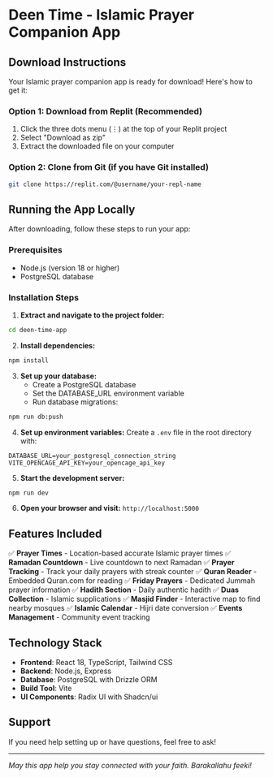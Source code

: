 # Deen Time - Islamic Prayer Companion App

## Download Instructions

Your Islamic prayer companion app is ready for download! Here's how to get it:

### Option 1: Download from Replit (Recommended)
1. Click the three dots menu (⋮) at the top of your Replit project
2. Select "Download as zip"
3. Extract the downloaded file on your computer

### Option 2: Clone from Git (if you have Git installed)
```bash
git clone https://replit.com/@username/your-repl-name
```

## Running the App Locally

After downloading, follow these steps to run your app:

### Prerequisites
- Node.js (version 18 or higher)
- PostgreSQL database

### Installation Steps

1. **Extract and navigate to the project folder:**
```bash
cd deen-time-app
```

2. **Install dependencies:**
```bash
npm install
```

3. **Set up your database:**
   - Create a PostgreSQL database
   - Set the DATABASE_URL environment variable
   - Run database migrations:
```bash
npm run db:push
```

4. **Set up environment variables:**
   Create a `.env` file in the root directory with:
```
DATABASE_URL=your_postgresql_connection_string
VITE_OPENCAGE_API_KEY=your_opencage_api_key
```

5. **Start the development server:**
```bash
npm run dev
```

6. **Open your browser and visit:**
   `http://localhost:5000`

## Features Included

✅ **Prayer Times** - Location-based accurate Islamic prayer times
✅ **Ramadan Countdown** - Live countdown to next Ramadan
✅ **Prayer Tracking** - Track your daily prayers with streak counter
✅ **Quran Reader** - Embedded Quran.com for reading
✅ **Friday Prayers** - Dedicated Jummah prayer information
✅ **Hadith Section** - Daily authentic hadith
✅ **Duas Collection** - Islamic supplications
✅ **Masjid Finder** - Interactive map to find nearby mosques
✅ **Islamic Calendar** - Hijri date conversion
✅ **Events Management** - Community event tracking

## Technology Stack
- **Frontend**: React 18, TypeScript, Tailwind CSS
- **Backend**: Node.js, Express
- **Database**: PostgreSQL with Drizzle ORM
- **Build Tool**: Vite
- **UI Components**: Radix UI with Shadcn/ui

## Support
If you need help setting up or have questions, feel free to ask!

---
*May this app help you stay connected with your faith. Barakallahu feeki!*